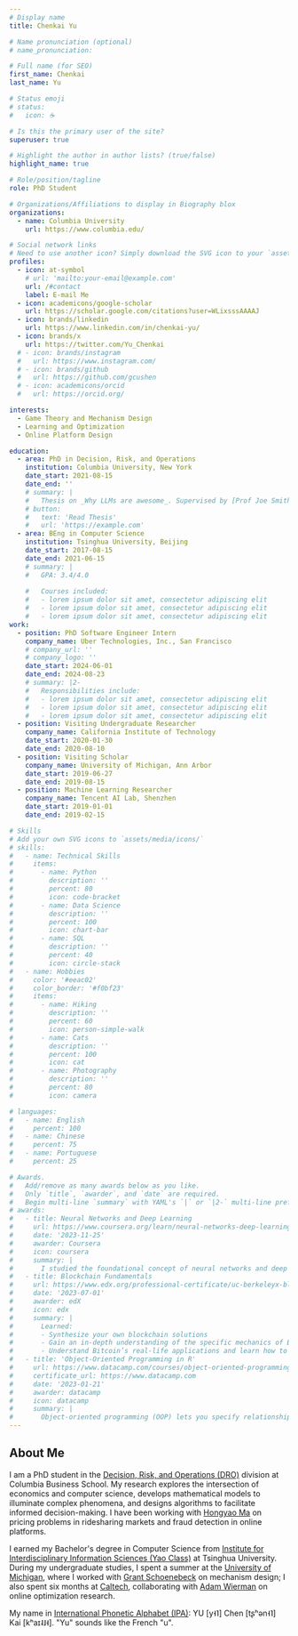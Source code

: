 ```yaml
---
# Display name
title: Chenkai Yu

# Name pronunciation (optional)
# name_pronunciation:

# Full name (for SEO)
first_name: Chenkai
last_name: Yu

# Status emoji
# status:
#   icon: ☕️

# Is this the primary user of the site?
superuser: true

# Highlight the author in author lists? (true/false)
highlight_name: true

# Role/position/tagline
role: PhD Student

# Organizations/Affiliations to display in Biography blox
organizations:
  - name: Columbia University
    url: https://www.columbia.edu/

# Social network links
# Need to use another icon? Simply download the SVG icon to your `assets/media/icons/` folder.
profiles:
  - icon: at-symbol
    # url: 'mailto:your-email@example.com'
    url: /#contact
    label: E-mail Me
  - icon: academicons/google-scholar
    url: https://scholar.google.com/citations?user=WLixsssAAAAJ
  - icon: brands/linkedin
    url: https://www.linkedin.com/in/chenkai-yu/
  - icon: brands/x
    url: https://twitter.com/Yu_Chenkai
  # - icon: brands/instagram
  #   url: https://www.instagram.com/
  # - icon: brands/github
  #   url: https://github.com/gcushen
  # - icon: academicons/orcid
  #   url: https://orcid.org/

interests:
  - Game Theory and Mechanism Design
  - Learning and Optimization
  - Online Platform Design

education:
  - area: PhD in Decision, Risk, and Operations
    institution: Columbia University, New York
    date_start: 2021-08-15
    date_end: ''
    # summary: |
    #   Thesis on _Why LLMs are awesome_. Supervised by [Prof Joe Smith](https://example.com). Presented papers at 5 IEEE conferences with the contributions being published in 2 Springer journals.
    # button:
    #   text: 'Read Thesis'
    #   url: 'https://example.com'
  - area: BEng in Computer Science
    institution: Tsinghua University, Beijing
    date_start: 2017-08-15
    date_end: 2021-06-15
    # summary: |
    #   GPA: 3.4/4.0
      
    #   Courses included:
    #   - lorem ipsum dolor sit amet, consectetur adipiscing elit
    #   - lorem ipsum dolor sit amet, consectetur adipiscing elit
    #   - lorem ipsum dolor sit amet, consectetur adipiscing elit
work:
  - position: PhD Software Engineer Intern
    company_name: Uber Technologies, Inc., San Francisco
    # company_url: ''
    # company_logo: ''
    date_start: 2024-06-01
    date_end: 2024-08-23
    # summary: |2-
    #   Responsibilities include:
    #   - lorem ipsum dolor sit amet, consectetur adipiscing elit
    #   - lorem ipsum dolor sit amet, consectetur adipiscing elit
    #   - lorem ipsum dolor sit amet, consectetur adipiscing elit
  - position: Visiting Undergraduate Researcher
    company_name: California Institute of Technology
    date_start: 2020-01-30
    date_end: 2020-08-10
  - position: Visiting Scholar
    company_name: University of Michigan, Ann Arbor
    date_start: 2019-06-27
    date_end: 2019-08-15
  - position: Machine Learning Researcher
    company_name: Tencent AI Lab, Shenzhen
    date_start: 2019-01-01
    date_end: 2019-02-15

# Skills
# Add your own SVG icons to `assets/media/icons/`
# skills:
#   - name: Technical Skills
#     items:
#       - name: Python
#         description: ''
#         percent: 80
#         icon: code-bracket
#       - name: Data Science
#         description: ''
#         percent: 100
#         icon: chart-bar
#       - name: SQL
#         description: ''
#         percent: 40
#         icon: circle-stack
#   - name: Hobbies
#     color: '#eeac02'
#     color_border: '#f0bf23'
#     items:
#       - name: Hiking
#         description: ''
#         percent: 60
#         icon: person-simple-walk
#       - name: Cats
#         description: ''
#         percent: 100
#         icon: cat
#       - name: Photography
#         description: ''
#         percent: 80
#         icon: camera

# languages:
#   - name: English
#     percent: 100
#   - name: Chinese
#     percent: 75
#   - name: Portuguese
#     percent: 25

# Awards.
#   Add/remove as many awards below as you like.
#   Only `title`, `awarder`, and `date` are required.
#   Begin multi-line `summary` with YAML's `|` or `|2-` multi-line prefix and indent 2 spaces below.
# awards:
#   - title: Neural Networks and Deep Learning
#     url: https://www.coursera.org/learn/neural-networks-deep-learning
#     date: '2023-11-25'
#     awarder: Coursera
#     icon: coursera
#     summary: |
#       I studied the foundational concept of neural networks and deep learning. By the end, I was familiar with the significant technological trends driving the rise of deep learning; build, train, and apply fully connected deep neural networks; implement efficient (vectorized) neural networks; identify key parameters in a neural network’s architecture; and apply deep learning to your own applications.
#   - title: Blockchain Fundamentals
#     url: https://www.edx.org/professional-certificate/uc-berkeleyx-blockchain-fundamentals
#     date: '2023-07-01'
#     awarder: edX
#     icon: edx
#     summary: |
#       Learned:
#       - Synthesize your own blockchain solutions
#       - Gain an in-depth understanding of the specific mechanics of Bitcoin
#       - Understand Bitcoin’s real-life applications and learn how to attack and destroy Bitcoin, Ethereum, smart contracts and Dapps, and alternatives to Bitcoin’s Proof-of-Work consensus algorithm
#   - title: 'Object-Oriented Programming in R'
#     url: https://www.datacamp.com/courses/object-oriented-programming-with-s3-and-r6-in-r
#     certificate_url: https://www.datacamp.com
#     date: '2023-01-21'
#     awarder: datacamp
#     icon: datacamp
#     summary: |
#       Object-oriented programming (OOP) lets you specify relationships between functions and the objects that they can act on, helping you manage complexity in your code. This is an intermediate level course, providing an introduction to OOP, using the S3 and R6 systems. S3 is a great day-to-day R programming tool that simplifies some of the functions that you write. R6 is especially useful for industry-specific analyses, working with web APIs, and building GUIs.
---
```


## About Me

<!-- Chien Shiung Wu is a professor of artificial intelligence at the Stanford AI Lab. Her research interests include distributed robotics, mobile computing and programmable matter. She leads the Robotic Neurobiology group, which develops self-reconfiguring robots, systems of self-organizing robots, and mobile sensor networks. -->

I am a PhD student in the [Decision, Risk, and Operations (DRO)](https://academics.gsb.columbia.edu/phd/academics/dro) division at Columbia Business School.
My research explores the intersection of economics and computer science, develops mathematical models to illuminate complex phenomena, and designs algorithms to facilitate informed decision-making.
I have been working with [Hongyao Ma](https://www.hongyaoma.com/) on pricing problems in ridesharing markets and fraud detection in online platforms.

I earned my Bachelor's degree in Computer Science from [Institute for Interdisciplinary Information Sciences (Yao Class)](https://iiis.tsinghua.edu.cn/en/) at Tsinghua University. During my undergraduate studies, I spent a summer at the [University of Michigan](https://umich.edu/), where I worked with [Grant Schoenebeck](http://schoeneb.people.si.umich.edu/) on mechanism design; I also spent six months at [Caltech](https://www.caltech.edu/), collaborating with [Adam Wierman](https://adamwierman.com/) on online optimization research.

My name in [International Phonetic Alphabet (IPA)](https://www.internationalphoneticassociation.org/IPAcharts/inter_chart_2018/IPA_2018.html): YU [y˧˥] Chen [tʂʰən˧˥] Kai [kʰaɪ˨˩˧].
"Yu" sounds like the French "u".
